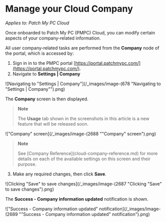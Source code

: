 # Manage your Cloud Company

_Applies to: Patch My PC Cloud_

Once onboarded to Patch My PC (PMPC) Cloud, you can modify certain aspects of your company-related information.

All user company-related tasks are performed from the **Company** node of the portal, which is accessed by:

1. Sign in in to the PMPC portal [https://portal.patchmypc.com/](https://portal.patchmypc.com/).
2. Navigate to **Settings | Company**

![Navigating to "Settings | Company"](/_images/image-(678 "Navigating to \"Settings | Company\"").png)

The **Company** screen is then displayed.

> **Note**
>
> The **Usage** tab shown in the screenshots in this article is a new feature that will be released soon.

!["Company" screen](/_images/image-(2688 "\"Company\" screen").png)

> **Note**
>
> See \[Company Reference]\(cloud-company-reference.md) for more details on each of the available settings on this screen and their purpose.

3. Make any required changes, then click **Save**.

![Clicking "Save" to save changes](/_images/image-(2687 "Clicking \"Save\" to save changes").png)

The **Success - Company information updated** notification is shown.

!["Success - Company information updated" notification](/_images/image-(2689 "\"Success - Company information updated\" notification").png)